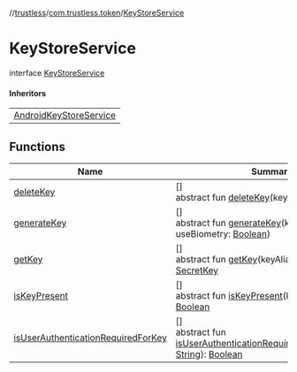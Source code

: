 //[trustless](../../../index.md)/[com.trustless.token](../index.md)/[KeyStoreService](index.md)

# KeyStoreService

interface [KeyStoreService](index.md)

#### Inheritors

| |
|---|
| [AndroidKeyStoreService](../-android-key-store-service/index.md) |

## Functions

| Name | Summary |
|---|---|
| [deleteKey](delete-key.md) | []<br>abstract fun [deleteKey](delete-key.md)(keyAlias: [String](https://kotlinlang.org/api/latest/jvm/stdlib/kotlin/-string/index.html)) |
| [generateKey](generate-key.md) | []<br>abstract fun [generateKey](generate-key.md)(keyAlias: [String](https://kotlinlang.org/api/latest/jvm/stdlib/kotlin/-string/index.html), useBiometry: [Boolean](https://kotlinlang.org/api/latest/jvm/stdlib/kotlin/-boolean/index.html)) |
| [getKey](get-key.md) | []<br>abstract fun [getKey](get-key.md)(keyAlias: [String](https://kotlinlang.org/api/latest/jvm/stdlib/kotlin/-string/index.html)): [SecretKey](https://developer.android.com/reference/kotlin/javax/crypto/SecretKey.html) |
| [isKeyPresent](is-key-present.md) | []<br>abstract fun [isKeyPresent](is-key-present.md)(keyAlias: [String](https://kotlinlang.org/api/latest/jvm/stdlib/kotlin/-string/index.html)): [Boolean](https://kotlinlang.org/api/latest/jvm/stdlib/kotlin/-boolean/index.html) |
| [isUserAuthenticationRequiredForKey](is-user-authentication-required-for-key.md) | []<br>abstract fun [isUserAuthenticationRequiredForKey](is-user-authentication-required-for-key.md)(keyAlias: [String](https://kotlinlang.org/api/latest/jvm/stdlib/kotlin/-string/index.html)): [Boolean](https://kotlinlang.org/api/latest/jvm/stdlib/kotlin/-boolean/index.html) |

